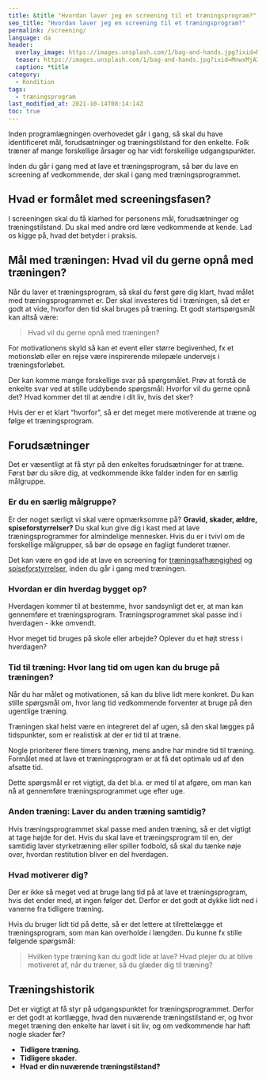 ```yaml
---
title: &title "Hvordan laver jeg en screening til et træningsprogram?"
seo_title: "Hvordan laver jeg en screening til et træningsprogram?"
permalink: /screening/
language: da
header:
  overlay_image: https://images.unsplash.com/1/bag-and-hands.jpg?ixid=MnwxMjA3fDB8MHxwaG90by1wYWdlfHx8fGVufDB8fHx8&ixlib=rb-1.2.1&auto=format&fit=crop&w=1900&q=80
  teaser: https://images.unsplash.com/1/bag-and-hands.jpg?ixid=MnwxMjA3fDB8MHxwaG90by1wYWdlfHx8fGVufDB8fHx8&ixlib=rb-1.2.1&auto=format&fit=crop&w=400&q=80
  caption: *title
category:
  - Kondition
tags:
  - træningsprogram
last_modified_at: 2021-10-14T08:14:14Z
toc: true
---
```


Inden programlægningen overhovedet går i gang, så skal du have identificeret mål, forudsætninger og træningstilstand for den enkelte. Folk træner af mange forskellige årsager og har vidt forskellige udgangspunkter.

Inden du går i gang med at lave et træningsprogram, så bør du lave en screening af vedkommende, der skal i gang med træningsprogrammet.

## Hvad er formålet med screeningsfasen?

I screeningen skal du få klarhed for personens mål, forudsætninger og træningstilstand. Du skal med andre ord lære vedkommende at kende. Lad os kigge på, hvad det betyder i praksis.

## Mål med træningen: Hvad vil du gerne opnå med træningen?

Når du laver et træningsprogram, så skal du først gøre dig klart, hvad målet med træningsprogrammet er. Der skal investeres tid i træningen, så det er godt at vide, hvorfor den tid skal bruges på træning. Et godt startspørgsmål kan altså være:

> Hvad vil du gerne opnå med træningen?

For motivationens skyld så kan et event eller større begivenhed, fx et motionsløb eller en rejse være inspirerende milepæle undervejs i træningsforløbet.

Der kan komme mange forskellige svar på spørgsmålet. Prøv at forstå de enkelte svar ved at stille uddybende spørgsmål: Hvorfor vil du gerne opnå det? Hvad kommer det til at ændre i dit liv, hvis det sker?

Hvis der er et klart “hvorfor”, så er det meget mere motiverende at træne og følge et træningsprogram. 

## Forudsætninger

Det er væsentligt at få styr på den enkeltes forudsætninger for at træne. Først bør du sikre dig, at vedkommende ikke falder inden for en særlig målgruppe.

### Er du en særlig målgruppe?

Er der noget særligt vi skal være opmærksomme på? **Gravid, skader, ældre, spiseforstyrrelser?** Du skal kun give dig i kast med at lave træningsprogrammer for almindelige mennesker. Hvis du er i tvivl om de forskellige målgrupper, så bør de opsøge en fagligt funderet træner.

Det kan være en god ide at lave en screening for [træningsafhængighed](/traeningsafhaengighed/) og [spiseforstyrrelser](/spiseforstyrrelser/), inden du går i gang med træningen.

### Hvordan er din hverdag bygget op?

Hverdagen kommer til at bestemme, hvor sandsynligt det er, at man kan gennemføre et træningsprogram. Træningsprogrammet skal passe ind i hverdagen - ikke omvendt.

Hvor meget tid bruges på skole eller arbejde? Oplever du et højt stress i hverdagen?

### Tid til træning: Hvor lang tid om ugen kan du bruge på træningen?

Når du har målet og motivationen, så kan du blive lidt mere konkret. Du kan stille spørgsmål om, hvor lang tid vedkommende forventer at bruge på den ugentlige træning.

Træningen skal helst være en integreret del af ugen, så den skal lægges på tidspunkter, som er realistisk at der er tid til at træne.

Nogle prioriterer flere timers træning, mens andre har mindre tid til træning. Formålet med at lave et træningsprogram er at få det optimale ud af den afsatte tid. 

Dette spørgsmål er ret vigtigt, da det bl.a. er med til at afgøre, om man kan nå at gennemføre træningsprogrammet uge efter uge.

### Anden træning: Laver du anden træning samtidig?

Hvis træningsprogrammet skal passe med anden træning, så er det vigtigt at tage højde for det. Hvis du skal lave et træningsprogram til en, der samtidig laver styrketræning eller spiller fodbold, så skal du tænke nøje over, hvordan restitution bliver en del hverdagen.

### Hvad motiverer dig?

Der er ikke så meget ved at bruge lang tid på at lave et træningsprogram, hvis det ender med, at ingen følger det. Derfor er det godt at dykke lidt ned i vanerne fra tidligere træning.

Hvis du bruger lidt tid på dette, så er det lettere at tilrettelægge et træningsprogram, som man kan overholde i længden. Du kunne fx stille følgende spørgsmål:

> Hvilken type træning kan du godt lide at lave? Hvad plejer du at blive motiveret af, når du træner, så du glæder dig til træning?

## Træningshistorik

Det er vigtigt at få styr på udgangspunktet for træningsprogrammet. Derfor er det godt at kortlægge, hvad den nuværende træningstilstand er, og hvor meget træning den enkelte har lavet i sit liv, og om vedkommende har haft nogle skader før?

- **Tidligere træning**.
- **Tidligere skader**.
- **Hvad er din nuværende træningstilstand?**
